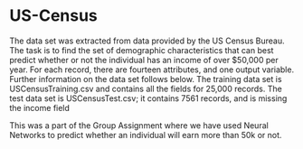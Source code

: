 # US-Census
The data set was extracted from data provided by the US Census Bureau. The task is to
find the set of demographic characteristics that can best predict whether or not the
individual has an income of over $50,000 per year. For each record, there are fourteen
attributes, and one output variable. Further information on the data set follows below.
The training data set is USCensusTraining.csv and contains all the fields for 25,000
records. The test data set is USCensusTest.csv; it contains 7561 records, and is missing
the income field

This was a part of the Group Assignment where we have used Neural Networks to predict whether an 
individual will earn more than 50k or not.
